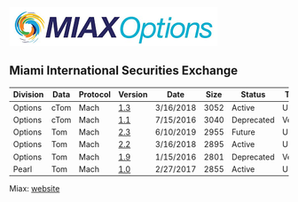 [![Miax](https://github.com/Open-Markets-Initiative/Directory/blob/master/Logos/Miax.png)](https://www.miaxoptions.com/)


## Miami International Securities Exchange

| Division | Data | Protocol | Version | Date | Size | Status | Testing | Specification |
| --- | --- | --- | --- | --- | --- | --- | --- | --- |
| Options | cTom | Mach | [1.3][Miax.Options.cTom.Mach.v1.3.Dissector] | 3/16/2018 | 3052 | Active | Untested | [url][Miax.Options.cTom.Mach.v1.3.Url] - [pdf][Miax.Options.cTom.Mach.v1.3.Pdf] |
| Options | cTom | Mach | [1.1][Miax.Options.cTom.Mach.v1.1.Dissector] | 7/15/2016 | 3040 | Deprecated | Verified | [url][Miax.Options.cTom.Mach.v1.1.Url] - [pdf][Miax.Options.cTom.Mach.v1.1.Pdf] |
| Options | Tom | Mach | [2.3][Miax.Options.Tom.Mach.v2.3.Dissector] | 6/10/2019 | 2955 | Future | Untested | [url][Miax.Options.Tom.Mach.v2.3.Url] - [pdf][Miax.Options.Tom.Mach.v2.3.Pdf] |
| Options | Tom | Mach | [2.2][Miax.Options.Tom.Mach.v2.2.Dissector] | 3/16/2018 | 2895 | Active | Untested | [url][Miax.Options.Tom.Mach.v2.2.Url] - [pdf][Miax.Options.Tom.Mach.v2.2.Pdf] |
| Options | Tom | Mach | [1.9][Miax.Options.Tom.Mach.v1.9.Dissector] | 1/15/2016 | 2801 | Deprecated | Verified | [url][Miax.Options.Tom.Mach.v1.9.Url] - [pdf][Miax.Options.Tom.Mach.v1.9.Pdf] |
| Pearl | Tom | Mach | [1.0][Miax.Pearl.Tom.Mach.v1.0.Dissector] | 2/27/2017 | 2855 | Active | Untested | [url][Miax.Pearl.Tom.Mach.v1.0.Url] - [pdf][Miax.Pearl.Tom.Mach.v1.0.Pdf] |


Miax: [website](https://www.miaxoptions.com/ "Go to Miami International Securities Exchange")


[Miax.Options.cTom.Mach.v1.1.Dissector]: https://github.com/Open-Markets-Initiative/wireshark-lua/blob/master/Miax/Miax.Options.cTom.Mach.v1.1.Script.Dissector.lua "Miami International Securities Exchange 1.1 Wireshark Dissector"
[Miax.Options.cTom.Mach.v1.1.Url]: https://www.miaxoptions.com/interface-specifications "Specification url"
[Miax.Options.cTom.Mach.v1.1.Pdf]: https://github.com/Open-Markets-Initiative/Directory/blob/master/Specifications/Miax/Miax.Options.cTom.Mach.v1.1.pdf "Miami International Securities Exchange 1.1 Pdf"
[Miax.Options.cTom.Mach.v1.3.Dissector]: https://github.com/Open-Markets-Initiative/wireshark-lua/blob/master/Miax/Miax.Options.cTom.Mach.v1.3.Script.Dissector.lua "Miami International Securities Exchange 1.3 Wireshark Dissector"
[Miax.Options.cTom.Mach.v1.3.Url]: https://www.miaxoptions.com/interface-specifications "Specification url"
[Miax.Options.cTom.Mach.v1.3.Pdf]: https://github.com/Open-Markets-Initiative/Directory/blob/master/Specifications/Miax/Miax.Options.cTom.Mach.v1.3.pdf "Miami International Securities Exchange 1.3 Pdf"
[Miax.Options.Tom.Mach.v1.9.Dissector]: https://github.com/Open-Markets-Initiative/wireshark-lua/blob/master/Miax/Miax.Options.Tom.Mach.v1.9.Script.Dissector.lua "Miami International Securities Exchange 1.9 Wireshark Dissector"
[Miax.Options.Tom.Mach.v1.9.Url]: https://www.miaxoptions.com/interface-specifications "Specification url"
[Miax.Options.Tom.Mach.v1.9.Pdf]: https://github.com/Open-Markets-Initiative/Directory/blob/master/Specifications/Miax/Miax.Options.Tom.Mach.v1.1.pdf "Miami International Securities Exchange 1.9 Pdf"
[Miax.Options.Tom.Mach.v2.2.Dissector]: https://github.com/Open-Markets-Initiative/wireshark-lua/blob/master/Miax/Miax.Options.Tom.Mach.v2.2.Script.Dissector.lua "Miami International Securities Exchange 2.2 Wireshark Dissector"
[Miax.Options.Tom.Mach.v2.2.Url]: https://www.miaxoptions.com/interface-specifications "Specification url"
[Miax.Options.Tom.Mach.v2.2.Pdf]: https://github.com/Open-Markets-Initiative/Directory/blob/master/Specifications/Miax/Miax.Options.Tom.Mach.v2.2.pdf "Miami International Securities Exchange 2.2 Pdf"
[Miax.Options.Tom.Mach.v2.3.Dissector]: https://github.com/Open-Markets-Initiative/wireshark-lua/blob/master/Miax/Miax.Options.Tom.Mach.v2.3.Script.Dissector.lua "Miami International Securities Exchange 2.3 Wireshark Dissector"
[Miax.Options.Tom.Mach.v2.3.Url]: https://www.miaxoptions.com/interface-specifications "Specification url"
[Miax.Options.Tom.Mach.v2.3.Pdf]: https://github.com/Open-Markets-Initiative/Directory/blob/master/Specifications/Miax/Miax.Options.Tom.Mach.v2.3.pdf "Miami International Securities Exchange 2.3 Pdf"
[Miax.Pearl.Tom.Mach.v1.0.Dissector]: https://github.com/Open-Markets-Initiative/wireshark-lua/blob/master/Miax/Miax.Pearl.Tom.Mach.v1.0.Script.Dissector.lua "Miami International Securities Exchange 1.0 Wireshark Dissector"
[Miax.Pearl.Tom.Mach.v1.0.Url]: https://www.miaxoptions.com/interface-specifications/pearl "Specification url"
[Miax.Pearl.Tom.Mach.v1.0.Pdf]: https://github.com/Open-Markets-Initiative/Directory/blob/master/Specifications/Miax/Miax.Pearl.Tom.Mach.v1.0.pdf "Miami International Securities Exchange 1.0 Pdf"
